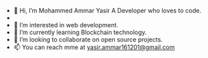 - 👋 Hi, I’m Mohammed Ammar Yasir
A Developer who loves to code.
- 
- 👀 I’m interested in web development.
- 🌱 I’m currently learning Blockchain technology.
- 💞️ I’m looking to collaborate on open source projects.
- 📫 You can reach mme at yasir.ammar161201@gmail.com

<!---
MYasir161201/MYasir161201 is a ✨ special ✨ repository because its `README.md` (this file) appears on your GitHub profile.
You can click the Preview link to take a look at your changes.
--->
